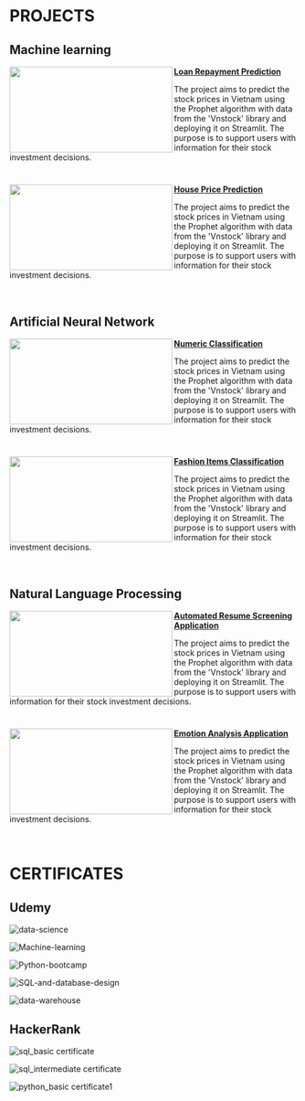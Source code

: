 # PROJECTS
## Machine learning

<img align="left" width="285" height="150" src="https://private-user-images.githubusercontent.com/147653892/310412900-823dc2e6-426c-40b1-b7aa-914dd954a971.jpg?jwt=eyJhbGciOiJIUzI1NiIsInR5cCI6IkpXVCJ9.eyJpc3MiOiJnaXRodWIuY29tIiwiYXVkIjoicmF3LmdpdGh1YnVzZXJjb250ZW50LmNvbSIsImtleSI6ImtleTUiLCJleHAiOjE3MTM1Mzk4MjUsIm5iZiI6MTcxMzUzOTUyNSwicGF0aCI6Ii8xNDc2NTM4OTIvMzEwNDEyOTAwLTgyM2RjMmU2LTQyNmMtNDBiMS1iN2FhLTkxNGRkOTU0YTk3MS5qcGc_WC1BbXotQWxnb3JpdGhtPUFXUzQtSE1BQy1TSEEyNTYmWC1BbXotQ3JlZGVudGlhbD1BS0lBVkNPRFlMU0E1M1BRSzRaQSUyRjIwMjQwNDE5JTJGdXMtZWFzdC0xJTJGczMlMkZhd3M0X3JlcXVlc3QmWC1BbXotRGF0ZT0yMDI0MDQxOVQxNTEyMDVaJlgtQW16LUV4cGlyZXM9MzAwJlgtQW16LVNpZ25hdHVyZT02ZjQ1YjUzZGEzMjI5ZjJkOGYwNzdmZDJkZmRlM2U2N2IxZGVjZTMwMGI3OGQzNGFlOTU4MjUxMWQwNjdhY2VhJlgtQW16LVNpZ25lZEhlYWRlcnM9aG9zdCZhY3Rvcl9pZD0wJmtleV9pZD0wJnJlcG9faWQ9MCJ9.mwk6rtGVNBxWGHwAaMdUqqJ7E3fIQ2pSXtdVOVon3YY"> **[Loan Repayment Prediction](https://github.com/tuanng1102/loan-repayment-prediction)**

The project aims to predict the stock prices in Vietnam using the Prophet algorithm with data from the 'Vnstock' library and deploying it on Streamlit. The purpose is to support users with information for their stock investment decisions.

#

<img align="left" width="285" height="150" src="https://private-user-images.githubusercontent.com/147653892/310420547-0ff42cf0-6629-47ba-8524-b9501886a666.png?jwt=eyJhbGciOiJIUzI1NiIsInR5cCI6IkpXVCJ9.eyJpc3MiOiJnaXRodWIuY29tIiwiYXVkIjoicmF3LmdpdGh1YnVzZXJjb250ZW50LmNvbSIsImtleSI6ImtleTUiLCJleHAiOjE3MTM1NDAwMTMsIm5iZiI6MTcxMzUzOTcxMywicGF0aCI6Ii8xNDc2NTM4OTIvMzEwNDIwNTQ3LTBmZjQyY2YwLTY2MjktNDdiYS04NTI0LWI5NTAxODg2YTY2Ni5wbmc_WC1BbXotQWxnb3JpdGhtPUFXUzQtSE1BQy1TSEEyNTYmWC1BbXotQ3JlZGVudGlhbD1BS0lBVkNPRFlMU0E1M1BRSzRaQSUyRjIwMjQwNDE5JTJGdXMtZWFzdC0xJTJGczMlMkZhd3M0X3JlcXVlc3QmWC1BbXotRGF0ZT0yMDI0MDQxOVQxNTE1MTNaJlgtQW16LUV4cGlyZXM9MzAwJlgtQW16LVNpZ25hdHVyZT0xZDFiNWZmMGU0YTM0ZDY3NzNmMTE5OTEwMGU3NzllOTA1Mjc0ZTg0OTMwM2ExZTg3NGM1NTUyNDhkNDBjZDZiJlgtQW16LVNpZ25lZEhlYWRlcnM9aG9zdCZhY3Rvcl9pZD0wJmtleV9pZD0wJnJlcG9faWQ9MCJ9.3GCG16RfDrSQsspVynWJlxVvLkEcV0i4F4daKjUWR0U"> **[House Price Prediction](https://github.com/tuanng1102/house-price-prediction)**

The project aims to predict the stock prices in Vietnam using the Prophet algorithm with data from the 'Vnstock' library and deploying it on Streamlit. The purpose is to support users with information for their stock investment decisions.

<br />

## Artificial Neural Network

<img align="left" width="285" height="150" src="https://private-user-images.githubusercontent.com/147653892/310400073-ef6d64e4-b12c-4293-81e8-655962fbab90.png?jwt=eyJhbGciOiJIUzI1NiIsInR5cCI6IkpXVCJ9.eyJpc3MiOiJnaXRodWIuY29tIiwiYXVkIjoicmF3LmdpdGh1YnVzZXJjb250ZW50LmNvbSIsImtleSI6ImtleTUiLCJleHAiOjE3MTM1NDAyMzEsIm5iZiI6MTcxMzUzOTkzMSwicGF0aCI6Ii8xNDc2NTM4OTIvMzEwNDAwMDczLWVmNmQ2NGU0LWIxMmMtNDI5My04MWU4LTY1NTk2MmZiYWI5MC5wbmc_WC1BbXotQWxnb3JpdGhtPUFXUzQtSE1BQy1TSEEyNTYmWC1BbXotQ3JlZGVudGlhbD1BS0lBVkNPRFlMU0E1M1BRSzRaQSUyRjIwMjQwNDE5JTJGdXMtZWFzdC0xJTJGczMlMkZhd3M0X3JlcXVlc3QmWC1BbXotRGF0ZT0yMDI0MDQxOVQxNTE4NTFaJlgtQW16LUV4cGlyZXM9MzAwJlgtQW16LVNpZ25hdHVyZT02MDMyZWEyZmJhNDRmM2RiMGJkMDZkZjAwNmU4NDJmZmM2ZWNhMTAzZDZmMWNhNTVkY2E0NjNjMGQzZTI4NzcxJlgtQW16LVNpZ25lZEhlYWRlcnM9aG9zdCZhY3Rvcl9pZD0wJmtleV9pZD0wJnJlcG9faWQ9MCJ9.QrIovOELrIii-VHyrwlbuV7GnRr8YXsY8fZXmkgB9UQ"> **[Numeric Classification](https://github.com/tuanng1102/ann-image-classification-with-mnist-dataset)**

The project aims to predict the stock prices in Vietnam using the Prophet algorithm with data from the 'Vnstock' library and deploying it on Streamlit. The purpose is to support users with information for their stock investment decisions.

#

<img align="left" width="285" height="150" src="https://private-user-images.githubusercontent.com/147653892/310402722-7e1375cd-47be-45f1-bcb8-92d0cbb1224f.png?jwt=eyJhbGciOiJIUzI1NiIsInR5cCI6IkpXVCJ9.eyJpc3MiOiJnaXRodWIuY29tIiwiYXVkIjoicmF3LmdpdGh1YnVzZXJjb250ZW50LmNvbSIsImtleSI6ImtleTUiLCJleHAiOjE3MTM1NDAzMTUsIm5iZiI6MTcxMzU0MDAxNSwicGF0aCI6Ii8xNDc2NTM4OTIvMzEwNDAyNzIyLTdlMTM3NWNkLTQ3YmUtNDVmMS1iY2I4LTkyZDBjYmIxMjI0Zi5wbmc_WC1BbXotQWxnb3JpdGhtPUFXUzQtSE1BQy1TSEEyNTYmWC1BbXotQ3JlZGVudGlhbD1BS0lBVkNPRFlMU0E1M1BRSzRaQSUyRjIwMjQwNDE5JTJGdXMtZWFzdC0xJTJGczMlMkZhd3M0X3JlcXVlc3QmWC1BbXotRGF0ZT0yMDI0MDQxOVQxNTIwMTVaJlgtQW16LUV4cGlyZXM9MzAwJlgtQW16LVNpZ25hdHVyZT0wNGQzZWNiYWNlMzY4M2NlOWY0OTRjODBiYmFkYjZmOWNkOWM4MmM0YzcyNDk4NjcyNTg4OTQ3NmU4YTllZTE0JlgtQW16LVNpZ25lZEhlYWRlcnM9aG9zdCZhY3Rvcl9pZD0wJmtleV9pZD0wJnJlcG9faWQ9MCJ9.I5DwmPjG-dFcnRgzD662zYKuNNoDUeuue_cXpfl6zyY"> **[Fashion Items Classification](https://github.com/tuanng1102/classify-image-with-neural-network-on-fashion-mnist-dataset)**

The project aims to predict the stock prices in Vietnam using the Prophet algorithm with data from the 'Vnstock' library and deploying it on Streamlit. The purpose is to support users with information for their stock investment decisions.

<br />

## Natural Language Processing

<img align="left" width="285" height="150" src="https://private-user-images.githubusercontent.com/147653892/323616752-dd0bd95e-40fe-4372-a62d-7cb30d2fde76.png?jwt=eyJhbGciOiJIUzI1NiIsInR5cCI6IkpXVCJ9.eyJpc3MiOiJnaXRodWIuY29tIiwiYXVkIjoicmF3LmdpdGh1YnVzZXJjb250ZW50LmNvbSIsImtleSI6ImtleTUiLCJleHAiOjE3MTM1NDA0NTIsIm5iZiI6MTcxMzU0MDE1MiwicGF0aCI6Ii8xNDc2NTM4OTIvMzIzNjE2NzUyLWRkMGJkOTVlLTQwZmUtNDM3Mi1hNjJkLTdjYjMwZDJmZGU3Ni5wbmc_WC1BbXotQWxnb3JpdGhtPUFXUzQtSE1BQy1TSEEyNTYmWC1BbXotQ3JlZGVudGlhbD1BS0lBVkNPRFlMU0E1M1BRSzRaQSUyRjIwMjQwNDE5JTJGdXMtZWFzdC0xJTJGczMlMkZhd3M0X3JlcXVlc3QmWC1BbXotRGF0ZT0yMDI0MDQxOVQxNTIyMzJaJlgtQW16LUV4cGlyZXM9MzAwJlgtQW16LVNpZ25hdHVyZT0wNDljYzE2NDJmZmM2M2QyOWQwYTI2MDU3NmUyYzU4YmM5ZjYwMTM1MWFhMmJmODM3MDVkMzhhNzQ1YmYwNjE0JlgtQW16LVNpZ25lZEhlYWRlcnM9aG9zdCZhY3Rvcl9pZD0wJmtleV9pZD0wJnJlcG9faWQ9MCJ9.M_blrT6wON1Ep5As8lA6ukB3awTSrScRm9_DCfxJiig"> **[Automated Resume Screening Application](https://github.com/tuanng1102/resume-screening-app)**

The project aims to predict the stock prices in Vietnam using the Prophet algorithm with data from the 'Vnstock' library and deploying it on Streamlit. The purpose is to support users with information for their stock investment decisions.

#

<img align="left" width="285" height="150" src="https://private-user-images.githubusercontent.com/147653892/323995231-d0dc28c7-4244-43e4-bba4-9ea52e85a5af.jpg?jwt=eyJhbGciOiJIUzI1NiIsInR5cCI6IkpXVCJ9.eyJpc3MiOiJnaXRodWIuY29tIiwiYXVkIjoicmF3LmdpdGh1YnVzZXJjb250ZW50LmNvbSIsImtleSI6ImtleTUiLCJleHAiOjE3MTM1NDA1MzIsIm5iZiI6MTcxMzU0MDIzMiwicGF0aCI6Ii8xNDc2NTM4OTIvMzIzOTk1MjMxLWQwZGMyOGM3LTQyNDQtNDNlNC1iYmE0LTllYTUyZTg1YTVhZi5qcGc_WC1BbXotQWxnb3JpdGhtPUFXUzQtSE1BQy1TSEEyNTYmWC1BbXotQ3JlZGVudGlhbD1BS0lBVkNPRFlMU0E1M1BRSzRaQSUyRjIwMjQwNDE5JTJGdXMtZWFzdC0xJTJGczMlMkZhd3M0X3JlcXVlc3QmWC1BbXotRGF0ZT0yMDI0MDQxOVQxNTIzNTJaJlgtQW16LUV4cGlyZXM9MzAwJlgtQW16LVNpZ25hdHVyZT0xYTczYmM0NzcwYWI4NDkxZDE2ZTYxZjg2YTU4NzI2YTUyZDI1MGNmYTY1ZmU2ODRmMzRkOTM3NDFmNDc4Mjg0JlgtQW16LVNpZ25lZEhlYWRlcnM9aG9zdCZhY3Rvcl9pZD0wJmtleV9pZD0wJnJlcG9faWQ9MCJ9.JJj66sYx5MXBjw4wQ-KxyN8Jpeu7FYPPCeuL17nC6k8"> **[Emotion Analysis Application](https://github.com/tuanng1102/emotion-detection-app)**

The project aims to predict the stock prices in Vietnam using the Prophet algorithm with data from the 'Vnstock' library and deploying it on Streamlit. The purpose is to support users with information for their stock investment decisions.

<br />

# CERTIFICATES
## Udemy

![data-science](https://github.com/tuanng1102/Certificates/assets/147653892/800c30bd-99c4-4d3d-9c20-7e72b94a8e2a)

![Machine-learning](https://github.com/tuanng1102/Certificates/assets/147653892/19ac36c2-4055-4e79-9bb0-d59b9bf1a995)

![Python-bootcamp](https://github.com/tuanng1102/Certificates/assets/147653892/3723c61f-7b88-420d-b6ce-960163741bf2)

![SQL-and-database-design](https://github.com/tuanng1102/Certificates/assets/147653892/4bb3a096-fa79-4b7c-a672-0ab5a992b041)

![data-warehouse](https://github.com/tuanng1102/Certificates/assets/147653892/b9c026c2-499d-4ea4-88ed-d1f576023947)

## HackerRank

![sql_basic certificate](https://github.com/tuanng1102/Certificates/assets/147653892/7adc989a-8c33-4d2f-8a3a-589f81f45da4)

![sql_intermediate certificate](https://github.com/tuanng1102/Certificates/assets/147653892/2c5cee75-221a-476d-8628-1294dfb8da3d)

![python_basic certificate1](https://github.com/tuanng1102/Certificates/assets/147653892/1755ab88-8951-46f1-8490-155bccdeaf0a)
